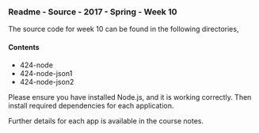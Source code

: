 ### Readme - Source - 2017 - Spring - Week 10

The source code for week 10 can be found in the following directories,

#### Contents
* 424-node
* 424-node-json1
* 424-node-json2

Please ensure you have installed Node.js, and it is working correctly. Then install required dependencies for each application.

Further details for each app is available in the course notes.
